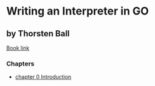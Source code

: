 # Writing an Interpreter in GO

## by Thorsten Ball

[Book link](https://interpreterbook.com/)

### Chapters

- [chapter 0 Introduction](./chapter-o.md)
